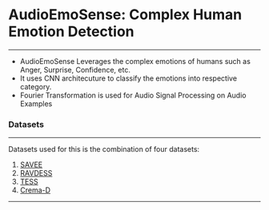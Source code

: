 # AudioEmoSense: Complex Human Emotion Detection
---
- AudioEmoSense Leverages the complex emotions of humans such as Anger, Surprise, Confidence, etc.
- It uses CNN architecuture to classify the emotions into respective category.
- Fourier Transformation is used for Audio Signal Processing on Audio Examples

### Datasets
---
Datasets used for this is the combination of four datasets:
1. [SAVEE](http://kahlan.eps.surrey.ac.uk/savee/Database.html)
2. [RAVDESS](https://zenodo.org/record/1188976#.XYP8CSgzaUk)
3. [TESS](https://tspace.library.utoronto.ca/handle/1807/24487)
4. [Crema-D](https://github.com/CheyneyComputerScience/CREMA-D)

---
